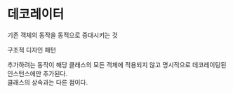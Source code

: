 # 데코레이터

기존 객체의 동작을 동적으로 증대시키는 것 

구조적 디자인 패턴

추가하려는 동작이 해당 클래스의 모든 객체에 적용되지 않고 명시적으로 데코레이팅된 인스턴스에만 추가된다.     
클래스의 상속과는 다른 점이다. 

